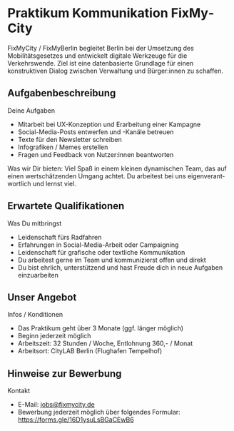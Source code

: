 # Prak­ti­kum Kom­mu­ni­ka­tion Fix­My­City

Fix­My­City / FixMyBerlin begleitet Berlin bei der Umsetzung des Mobilitätsgesetzes und entwickelt digitale Werkzeuge für die Verkehrswende. Ziel ist eine datenbasierte Grundlage für einen konstruktiven Dialog zwischen Verwaltung und Bürger:innen zu schaffen.

## Auf­ga­ben­be­sch­rei­bung

Deine Auf­ga­ben

- Mit­ar­beit bei UX-Kon­zep­tion und Erar­bei­tung einer Kam­pa­gne
- Social-Media-Posts ent­wer­fen und -Kanäle betreuen
- Texte für den News­let­ter schrei­ben
- Info­gra­fi­ken / Memes erstel­len
- Fra­gen und Feed­back von Nut­zer:innen beant­wor­ten

Was wir Dir bie­ten: Viel Spaß in einem klei­nen dyna­mi­schen Team, das auf einen wert­schät­zen­den Umgang ach­tet. Du arbei­test bei uns eigen­ver­ant­wort­lich und lernst viel.

## Er­war­te­te Qua­li­fi­ka­tio­nen

Was Du mit­bringst

- Lei­den­schaft fürs Rad­fah­ren
- Erfah­run­gen in Social-Media-Arbeit oder Cam­pai­gning
- Lei­den­schaft für gra­fi­sche oder text­li­che Kom­mu­ni­ka­tion
- Du arbei­test gerne im Team und kom­mu­ni­zierst offen und direkt
- Du bist ehr­lich, unter­stüt­zend und hast Freude dich in neue Auf­ga­ben ein­zu­ar­bei­ten

## Un­ser An­ge­bot

Infos / Kon­di­tio­nen

- Das Prak­ti­kum geht über 3 Monate (ggf. län­ger möglich)
- Beginn jederzeit möglich
- Arbeits­zeit: 32 Stun­den / Woche, Ent­loh­nung 360,- / Monat
- Arbeits­ort: City­LAB Ber­lin (Flug­ha­fen Tem­pel­hof)

## Hin­wei­se zur Be­wer­bung

Kon­takt

- E-Mail: [jobs@fixmycity.de](mailto:jobs@fixmycity.de)
- Bewer­bung jederzeit möglich über fol­gen­des For­mu­lar: https://forms.gle/16D1ysuLsBGaCEwB6

